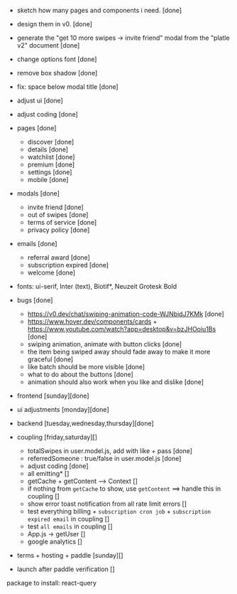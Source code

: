 - sketch how many pages and components i need. [done]
- design them in v0. [done]
- generate the "get 10 more swipes -> invite friend" modal from the "platle v2" document [done]
- change options font [done]
- remove box shadow [done]
- fix: space below modal title [done]

- adjust ui [done]
- adjust coding [done]

- pages [done]

  - discover [done]
  - details [done]
  - watchlist [done]
  - premium [done]
  - settings [done]
  - mobile [done]

- modals [done]

  - invite friend [done]
  - out of swipes [done]
  - terms of service [done]
  - privacy policy [done]

- emails [done]

  - referral award [done]
  - subscription expired [done]
  - welcome [done]

- fonts: ui-serif, Inter (text), Biotif\*, Neuzeit Grotesk Bold

- bugs [done]

  - https://v0.dev/chat/swiping-animation-code-WJNbidJ7KMk [done]
  - https://www.hover.dev/components/cards + https://www.youtube.com/watch?app=desktop&v=bzJHOoiu1Bs [done]
  - swiping animation, animate with button clicks [done]
  - the item being swiped away should fade away to make it more graceful [done]
  - like batch should be more visible [done]
  - what to do about the buttons [done]
  - animation should also work when you like and dislike [done]

- frontend [sunday][done]
- ui adjustments [monday][done]
- backend [tuesday,wednesday,thursday][done]
- coupling [friday,saturday][]
  - totalSwipes in user.model.js, add with like + pass [done]
  - referredSomeone : true/false in user.model.js [done]
  - adjust coding [done]
  - all emitting\* []
  - getCache + getContent --> Context []
  - if nothing from `getCache` to show, use `getContent` ==> handle this in coupling []
  - show error toast notification from all rate limit errors []
  - test everything billing + `subscription cron job` + `subscription expired email` in coupling []
  - test `all emails` in coupling []
  - App.js -> getUser []
  - google analytics []
- terms + hosting + paddle [sunday][]
- launch after paddle verification []

package to install: react-query
